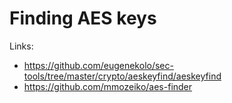 # Finding AES keys

Links:
- <https://github.com/eugenekolo/sec-tools/tree/master/crypto/aeskeyfind/aeskeyfind>
- <https://github.com/mmozeiko/aes-finder>